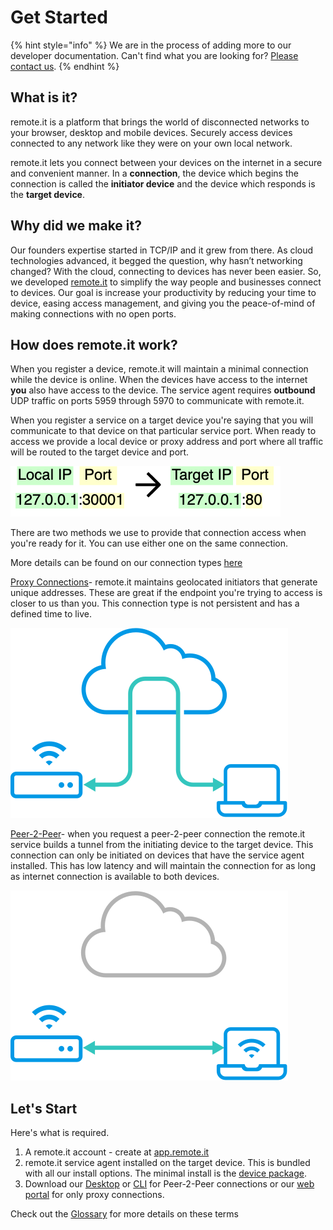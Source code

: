 # Get Started

{% hint style="info" %}
We are in the process of adding more to our developer documentation. Can't find what you are looking for? [Please contact us](http://support.remot3.it).
{% endhint %}

## What is it?

remote.it is a platform that brings the world of disconnected networks to your browser, desktop and mobile devices. Securely access devices connected to any network like they were on your own local network.

remote.it lets you connect between your devices on the internet in a secure and convenient manner. In a **connection**, the device which begins the connection is called the **initiator device** and the device which responds is the **target device**.

## Why did we make it?

Our founders expertise started in TCP/IP and it grew from there. As cloud technologies advanced, it begged the question, why hasn’t networking changed? With the cloud, connecting to devices has never been easier. So, we developed [remote.it](http://remote.it) to simplify the way people and businesses connect to devices. Our goal is increase your productivity by reducing your time to device, easing access management, and giving you the peace-of-mind of making connections with no open ports.

## How does remote.it work?

When you register a device, remote.it will maintain a minimal connection while the device is online. When the devices have access to the internet **you** also have access to the device. The service agent requires **outbound** UDP traffic on ports 5959 through 5970 to communicate with remote.it.

When you register a service on a target device you're saying that you will communicate to that device on that particular service port. When ready to access we provide a local device or proxy address and port where all traffic will be routed to the target device and port. &#x20;

![](<.gitbook/assets/local to target.png>)

There are two methods we use to provide that connection access when you're ready for it. You can use either one on the same connection.

More details can be found on our connection types [here](https://link.remote.it/documentation-desktop/linux-connections)

[Proxy Connections](features/connection-options/peer-2-peer-and-proxy.md)- remote.it maintains geolocated initiators that generate unique addresses. These are great if the endpoint you're trying to access is closer to us than you. This connection type is not persistent and has a defined time to live.

![](<.gitbook/assets/p2p vs prox 2.svg>)

[Peer-2-Peer](features/connection-options/peer-2-peer-and-proxy.md)- when you request a peer-2-peer connection the remote.it service builds a tunnel from the initiating device to the target device. This connection can only be initiated on devices that have the service agent installed. This has low latency and will maintain the connection for as long as internet connection is available to both devices.&#x20;

![](<.gitbook/assets/p2p vs prox 1.svg>)

## Let's Start

Here's what is required.&#x20;

1. A remote.it account - create at [app.remote.it](https://link.remote.it/portal)
2. remote.it service agent installed on the target device. This is bundled with all our install options. The minimal install is the [device package](software/device-package/supported-platforms.md).
3. Download our [Desktop](software/desktop/) or [CLI](software/cli/) for Peer-2-Peer connections or our [web portal](https://link.remote.it/portal) for only proxy connections.

Check out the [Glossary](introduction/glossary-of-terms.md) for more details on these terms
